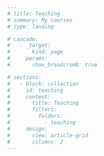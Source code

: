 ```yaml
---
# title: Teaching
# summary: My courses
# type: landing

# cascade:
#   - _target:
#       kind: page
#     params:
#       show_breadcrumb: true

# sections:
#   - block: collection
#     id: teaching
#     content:
#       title: Teaching
#       filters:
#         folders:
#           - teaching
#     design:
#       view: article-grid
#       columns: 2
---
```

